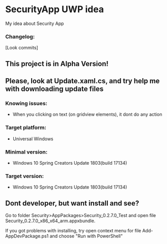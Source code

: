 # SecurityApp UWP idea
My idea about  Security App

### Changelog:
[Look commits]

## This project is in Alpha Version!
## Please, look at Update.xaml.cs, and try help me with downloading update files

### Knowing issues:
- When you clicking on text (on gridview elements), it dont do any action

### Target platform:
- Universal Windows

### Minimal version:
- Windows 10 Spring Creators Update 1803(build 17134)

### Target version:
- Windows 10 Spring Creators Update 1803(build 17134)

## Dont developer, but want install and see?
Go to folder Security>AppPackages>Security_0.2.7.0_Test and open file Security_0.2.7.0_x86_x64_arm.appxbundle.

If you got problems with installing, try open context menu for file Add-AppDevPackage.ps1 and choose "Run with PowerShell"
